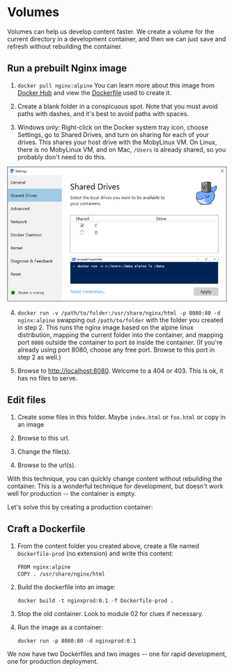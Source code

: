 Volumes
=======

Volumes can help us develop content faster.  We create a volume for the current directory in a development container, and then we can just save and refresh without rebuilding the container.


Run a prebuilt Nginx image
--------------------------

1. `docker pull nginx:alpine`  You can learn more about this image from [Docker Hub](https://hub.docker.com/_/nginx/) and view the [Dockerfile](https://github.com/nginxinc/docker-nginx/blob/590f9ba27d6d11da346440682891bee6694245f5/mainline/alpine/Dockerfile) used to create it.

2. Create a blank folder in a conspicuous spot.  Note that you must avoid paths with dashes, and it's best to avoid paths with spaces.

3. Windows only: Right-click on the Docker system tray icon, choose Settings, go to Shared Drives, and turn on sharing for each of your drives.  This shares your host drive with the MobyLinux VM.  On Linux, there is no MobyLinux VM, and on Mac, `/Users` is already shared, so you probably don't need to do this.

![Windows: Turn on Shared Drives](shared-drives.png)

4. `docker run -v /path/to/folder:/usr/share/nginx/html -p 8080:80 -d nginx:alpine` swapping out `/path/to/folder` with the folder you created in step 2.  This runs the nginx image based on the alpine linux distribution, mapping the current folder into the container, and mapping port `8080` outside the container to port `80` inside the container.  (If you're already using port 8080, choose any free port.  Browse to this port in step 2 as well.)

5. Browse to [http://localhost:8080](http://localhost:8080).  Welcome to a 404 or 403.  This is ok, it has no files to serve.


Edit files
----------

1. Create some files in this folder.  Maybe `index.html` or `foo.html` or copy in an image

2. Browse to this url.

3. Change the file(s).

4. Browse to the url(s).

With this technique, you can quickly change content without rebuilding the container.  This is a wonderful technique for development, but doesn't work well for production -- the container is empty.

Let's solve this by creating a production container:


Craft a Dockerfile
------------------

1. From the content folder you created above, create a file named `Dockerfile-prod` (no extension) and write this content:

   ```
   FROM nginx:alpine
   COPY . /usr/share/nginx/html
   ```

2. Build the dockerfile into an image:

   ```
   docker build -t nginxprod:0.1 -f Dockerfile-prod .
   ```

3. Stop the old container.  Look to module 02 for clues if necessary.

3. Run the image as a container:

   ```
   docker run -p 8080:80 -d nginxprod:0.1
   ```

We now have two Dockerfiles and two images -- one for rapid development, one for production deployment.
